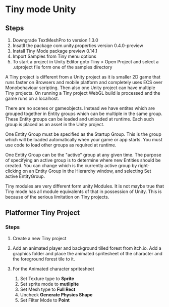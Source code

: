 # Tiny mode Unity
## Steps
1. Downgrade TextMeshPro to version 1.3.0
1. Insatll the package com.unity.properties version 0.4.0-preview
1. Install Tiny Mode package preview 0.14.1
1. Import Samples from Tiny menu options
1. To start a project in Unity Editor goto Tiny > Open Project and select a .utproject file form one of the samples directory

A Tiny project is different from  a Unity project as it is smaller 2D game that runs faster on Browsers and mobile platform and completely uses ECS over Monobehaviour scripting. Then also one Unity project can have multiple Tiny projects. On running a Tiny project WebGL build is processed and the game runs on a localhost. 

There are no scenes or gameobjects. Instead we have entites which are grouped together in Entity groups which can be multiple in the same group. These Entity groups can be loaded and unloaded at runtime. Each such group is placed as an asset in the Unity project.

One Entity Group must be specified as the Startup Group. This is the group which will be loaded automatically when your game or app starts. You must use code to load other groups as required at runtime. 

One Entity Group can be the "active" group at any given time. The purpose of specifying an active group is to determine where new Entities should be created. You can change which is the currently active group by right-clicking on an Entity Group in the Hierarchy window, and selecting Set active EntityGroup.


Tiny modules are very different form unity Modules. It is not maybe true that Tiny mode has all module equivalents of that in possession of Unity. This is because of the serious limitation on Tiny projects.

## Platformer Tiny Project
### Steps
1. Create a new Tiny project 

2. Add an animated player and background tilled forest from itch.io. Add a graphics folder and place the animated spritesheet of the character and the foreground forest tile to it. 
1. For the Animated character spritesheet
    1. Set Texture type to **Sprite** 
    1. Set sprite mode to **mutliplte**
    1. Set Mesh type to **Full Rect**
    1. Uncheck **Generate Physics Shape**
    1. Set Filter Mode to **Point**
